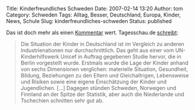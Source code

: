 Title: Kinderfreundliches Schweden
Date: 2007-02-14 13:20
Author: tom
Category: Schweden
Tags: Alltag, Besser, Deutschland, Europa, Kinder, News, Schule
Slug: kinderfreundliches-schweden
Status: published

Das ist doch mehr als einen
[Kommentar](http://www.fiket.de/2007/02/13/hoelle-schweden/#comment-5306)
wert. Tagesschau.de
[schreibt](http://www.tagesschau.de/aktuell/meldungen/0,,OID6412186_REF1,00.html):

> Die Situation der Kinder in Deutschland ist im Vergleich zu anderen
> Industrienationen nur durchschnittlich. Das geht aus einer vom
> UN-Kinderhilfswerk Unicef in Auftrag gegebenen Studie hervor, die in
> Berlin vorgestellt wurde. Erstmals wurde die Lage der Kinder anhand
> von sechs Dimensionen verglichen: materielle Situation, Gesundheit,
> Bildung, Beziehungen zu den Eltern und Gleichaltrigen, Lebensweise und
> Risiken sowie eine eigene Einschätzung der Kinder und Jugendlichen.
> [...] Dagegen stünden Schweden, Norwegen und Finnland an der Spitze
> der Statistik, aber auch die Niederlande und Tschechien schnitten sehr
> gut ab.

